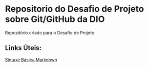 # Repositorio do Desafio de Projeto sobre Git/GitHub da DIO
Repositório criado para o Desafio de Projeto

## Links Úteis:
[Sintaxe Básica Markdown](https://www.markdownguide.org/basic-syntax/)
